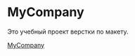 # MyCompany

Это учебный проект верстки по макету.

[MyCompany](https://n3ruat1k.github.io/MyCompany/)
